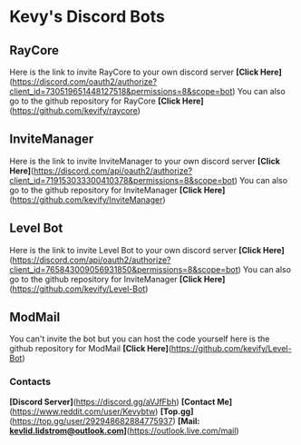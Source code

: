# Kevy's Discord Bots


## RayCore
Here is the link to invite RayCore to your own discord server **[Click Here]**(https://discord.com/oauth2/authorize?client_id=730519651448127518&permissions=8&scope=bot)
You can also go to the github repository for RayCore **[Click Here]**(https://github.com/kevify/raycore)

## InviteManager
Here is the link to invite InviteManager to your own discord server **[Click Here]**(https://discord.com/api/oauth2/authorize?client_id=719153033300410378&permissions=8&scope=bot)
You can also go to the github repository for InviteManager **[Click Here]**(https://github.com/kevify/InviteManager)

## Level Bot
Here is the link to invite Level Bot to your own discord server **[Click Here]**(https://discord.com/api/oauth2/authorize?client_id=765843009056931850&permissions=8&scope=bot)
You can also go to the github repository for InviteManager **[Click Here]**(https://github.com/kevify/Level-Bot)

## ModMail
You can't invite the bot but you can host the code yourself here is the github repository for ModMail **[Click Here]**(https://github.com/kevify/Level-Bot)

### Contacts
**[Discord Server]**(https://discord.gg/aVJfFbh)
**[Contact Me]**(https://www.reddit.com/user/Kevybtw)
**[Top.gg]**(https://top.gg/user/292948682884775937)
**[Mail: kevlid.lidstrom@outlook.com]**(https://outlook.live.com/mail)
